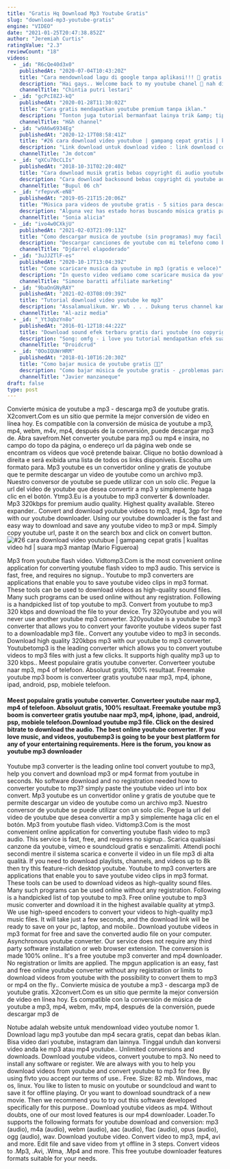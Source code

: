 ```yaml
---
title: "Gratis Hq Download Mp3 Youtube Gratis"
slug: "download-mp3-youtube-gratis"
engine: "VIDEO"
date: "2021-01-25T20:47:38.852Z"
author: "Jeremiah Curtis"
ratingValue: "2.3"
reviewCount: "18"
videos:
  - _id: "R6cQe40d3x0"
    publishedAt: "2020-07-04T10:43:20Z"
    title: "Cara mendownload lagu di google tanpa aplikasi!!! 💯 gratis."
    description: "Hai gays.. Welcome back to my youtube chanel 🤗 nah di video kali ini aku akan kasih tutorial mendownload lagu tanpa aplikasi, kira gimana tutorialnya?"
    channelTitle: "Chintia putri lestari"
  - _id: "gcPcI8ZJ-kQ"
    publishedAt: "2020-01-28T11:30:02Z"
    title: "Cara gratis mendapatkan youtube premium tanpa iklan."
    description: "Tonton juga tutorial bermanfaat lainya trik &amp; tips seputar whatsapp trik"
    channelTitle: "H&h channel"
  - _id: "w9A6w6934Eg"
    publishedAt: "2020-12-17T08:58:41Z"
    title: "#26 cara download video youtubue | gampang cepat gratis | kualitas video hd | suara mp3 mantap"
    description: "Link download untuk download video : link download convert vidoe to mp3: ."
    channelTitle: "Jm dotcom"
  - _id: "qXCu70cCLIs"
    publishedAt: "2018-10-31T02:20:40Z"
    title: "Cara download musik gratis bebas copyright di audio youtube library lewat android"
    description: "Cara download backsound bebas copyright di youtube audio library lewat android # video tanpa musik seperti apa rasanya, mungkin seperti sayur tanpa garam"
    channelTitle: "Bupul 06 ch"
  - _id: "rfepvvK-eN8"
    publishedAt: "2019-05-21T15:20:06Z"
    title: "Música para videos de youtube gratis - 5 sitios para descargar canciones para tus videos"
    description: "Alguna vez has estado horas buscando música gratis para tus videos de youtube que sea libre de derechos de autor??? pues en este video te digo cómo"
    channelTitle: "Sonia alicia"
  - _id: "ivo4w0CXkjU"
    publishedAt: "2021-02-03T21:09:13Z"
    title: "Como descargar musica de youtube (sin programas) muy facil y rapido. ¡metodo efectivo 2021! ✅"
    description: "Descargar canciones de youtube con mi telefono como bajar musica mp3 de youtube gratis descargar musica y videos de"
    channelTitle: "Djdarrel elapoderado"
  - _id: "3uJJZTlF-es"
    publishedAt: "2020-10-17T13:04:39Z"
    title: "Come scaricare musica da youtube in mp3 (gratis e veloce)"
    description: "In questo video vediamo come scaricare musica da youtube in mp3. Sito per scaricare musica: visita il mio sito:"
    channelTitle: "Simone baratti affiliate marketing"
  - _id: "9baOnGNyRAY"
    publishedAt: "2021-02-03T08:09:39Z"
    title: "Tutorial download video youtube ke mp3"
    description: "Assalamualikum. Wr. Wb . . . Dukung terus channel kami agar tidak ketinggalan video² yg menarik lagi loh . . . Jangan lupa subscribe and like ya guys sekalian"
    channelTitle: "Al-aziz media"
  - _id: "_Yt3qbzYn8o"
    publishedAt: "2016-01-12T18:44:22Z"
    title: "Download sound efek terbaru gratis dari youtube (no copyright)"
    description: "Song: omfg - i love you tutorial mendapatkan efek suara gratis no copyright dari youtube by: droidcrud searching: sound effect, free sound, soundsnap,"
    channelTitle: "Droidcrud"
  - _id: "0OoIQUWrHRM"
    publishedAt: "2018-01-10T16:20:30Z"
    title: "Como bajar musica de youtube gratis 🎼🎼"
    description: "Como bajar música de youtube gratis - ¿problemas para encontrar música en youtube sin copyright? ¿has tenido algún percance al poner música en"
    channelTitle: "Javier manzaneque"
draft: false
type: post
---
```


Convierte música de youtube a mp3 - descarga mp3 de youtube gratis. X2convert.Com es un sitio que permite la mejor conversión de video en línea hoy. Es compatible con la conversión de música de youtube a mp3, mp4, webm, m4v, mp4, después de la conversión, puede descargar mp3 de. Abra savefrom.Net converter youtube para mp3 ou mp4 e insira, no campo do topo da página, o endereço url da página web onde se encontram os vídeos que você pretende baixar. Clique no botão download à direita e será exibida uma lista de todos os links disponíveis. Escolha um formato para. Mp3 youtube es un convertidor online y gratis de youtube que te permite descargar un video de youtube como un archivo mp3. Nuestro conversor de youtube se puede utilizar con un solo clic. Pegue la url del video de youtube que desea convertir a mp3 y simplemente haga clic en el botón. Ytmp3.Eu is a youtube to mp3 converter &amp; downloader. Mp3 320kbps for premium audio quality. Highest quality available. Stereo expander.. Convert and download youtube videos to mp3, mp4, 3gp for free with our youtube downloader. Using our youtube downloader is the fast and easy way to download and save any youtube video to mp3 or mp4. Simply copy youtube url, paste it on the search box and click on convert button.
![#26 cara download video youtubue | gampang cepat gratis | kualitas video hd | suara mp3 mantap (Mario Figueroa)](https://i.ytimg.com/vi/w9A6w6934Eg/hqdefault.jpg "#26 cara download video youtubue | gampang cepat gratis | kualitas video hd | suara mp3 mantap (Kenneth Brown)")

Mp3 from youtube flash video. Vidtomp3.Com is the most convenient online application for converting youtube flash video to mp3 audio. This service is fast, free, and requires no signup.. Youtube to mp3 converters are applications that enable you to save youtube video clips in mp3 format. These tools can be used to download videos as high-quality sound files. Many such programs can be used online without any registration. Following is a handpicked list of top youtube to mp3. Convert from youtube to mp3 320 kbps and download the file to your device. Try 320youtube and you will never use another youtube mp3 converter. 320youtube is a youtube to mp3 converter that allows you to convert your favorite youtube videos super fast to a downloadable mp3 file.. Convert any youtube video to mp3 in seconds. Download high quality 320kbps mp3 with our youtube to mp3 converter. Youtubetomp3 is the leading converter which allows you to convert youtube videos to mp3 files with just a few clicks. It supports high quality mp3 up to 320 kbps.. Meest populaire gratis youtube converter. Converteer youtube naar mp3, mp4 of telefoon. Absoluut gratis, 100% resultaat. Freemake youtube mp3 boom is converteer gratis youtube naar mp3, mp4, iphone, ipad, android, psp, mobiele telefoon.
<!--inArticleAds-->

<!--galleryOne-->

#### Meest populaire gratis youtube converter. Converteer youtube naar mp3, mp4 of telefoon. Absoluut gratis, 100% resultaat. Freemake youtube mp3 boom is converteer gratis youtube naar mp3, mp4, iphone, ipad, android, psp, mobiele telefoon.Download youtube mp3 file. Click on the desired bitrate to download the audio. The best online youtube converter. If you love music, and videos, youtubemp3 is going to be your best platform for any of your entertaining requirements. Here is the forum, you know as youtube mp3 downloader
<!--inArticleAds-->

<!--galleryTwo-->

Youtube mp3 converter is the leading online tool convert youtube to mp3, help you convert and download mp3 or mp4 format from youtube in seconds. No software download and no registration needed how to converter youtube to mp3? simply paste the youtube video url into box convert. Mp3 youtube es un convertidor online y gratis de youtube que te permite descargar un video de youtube como un archivo mp3. Nuestro conversor de youtube se puede utilizar con un solo clic. Pegue la url del video de youtube que desea convertir a mp3 y simplemente haga clic en el botón. Mp3 from youtube flash video. Vidtomp3.Com is the most convenient online application for converting youtube flash video to mp3 audio. This service is fast, free, and requires no signup.. Scarica qualsiasi canzone da youtube, vimeo e soundcloud gratis e senzalimiti. Attendi pochi secondi mentre il sistema scarica e converte il video in un file mp3 di alta qualità. If you need to download playlists, channels, and videos up to 8k then try this feature-rich desktop youtube. Youtube to mp3 converters are applications that enable you to save youtube video clips in mp3 format. These tools can be used to download videos as high-quality sound files. Many such programs can be used online without any registration. Following is a handpicked list of top youtube to mp3. Free online youtube to mp3 music converter and download it in the highest available quality at ytmp3. We use high-speed encoders to convert your videos to high-quality mp3 music files. It will take just a few seconds, and the download link will be ready to save on your pc, laptop, and mobile.. Download youtube videos in mp3 format for free and save the converted audio file on your computer. Asynchronous youtube converter. Our service does not require any third party software installation or web browser extension. The conversion is made 100% online.. It&#39;s a free youtube mp3 converter and mp4 downloader. No registration or limits are applied. The mpgun application is an easy, fast and free online youtube converter without any registration or limits to download videos from youtube with the possibility to convert them to mp3 or mp4 on the fly.. Convierte música de youtube a mp3 - descarga mp3 de youtube gratis. X2convert.Com es un sitio que permite la mejor conversión de video en línea hoy. Es compatible con la conversión de música de youtube a mp3, mp4, webm, m4v, mp4, después de la conversión, puede descargar mp3 de
<!--galleryThree-->

Notube adalah website untuk mendownload video youtube nomor 1. Download lagu mp3 youtube dan mp4 secara gratis, cepat dan bebas iklan. Bisa video dari youtube, instagram dan lainnya. Tinggal unduh dan konversi video anda ke mp3 atau mp4 youtube.. Unlimited conversions and downloads. Download youtube videos, convert youtube to mp3. No need to install any software or register. We are always with you to help you download videos from youtube and convert youtube to mp3 for free. By using flvto you accept our terms of use.. Free. Size: 82 mb. Windows, mac os, linux. You like to listen to music on youtube or soundcloud and want to save it for offline playing. Or you want to download soundtrack of a new movie. Then we recommend you to try out this software developed specifically for this purpose.. Download youtube videos as mp4. Without doubts, one of our most loved features is our mp4 downloader. Loader.To supports the following formats for youtube download and conversion: mp3 (audio), m4a (audio), webm (audio), aac (audio), flac (audio), opus (audio), ogg (audio), wav. Download youtube video. Convert video to mp3, mp4, avi and more. Edit file and save video from yt offline in 3 steps. Convert videos to .Mp3, .Avi, .Wma, .Mp4 and more. This free youtube downloader features formats suitable for your needs.